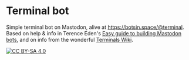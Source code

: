 # Terminal bot 

Simple terminal bot on Mastodon, alive at https://botsin.space/@terminal. Based on help & info in Terence Eden's [Easy guide to building Mastodon bots](https://shkspr.mobi/blog/2018/08/easy-guide-to-building-mastodon-bots/), and on info from the wonderful [Terminals Wiki](http://terminals-wiki.org/wiki/index.php/Main_Page).

[![CC BY-SA 4.0][cc-by-sa-image]][cc-by-sa]

[cc-by-sa]: http://creativecommons.org/licenses/by-sa/4.0/
[cc-by-sa-image]: https://licensebuttons.net/l/by-sa/4.0/88x31.png
[cc-by-sa-shield]: https://img.shields.io/badge/License-CC%20BY--SA%204.0-lightgrey.svg
